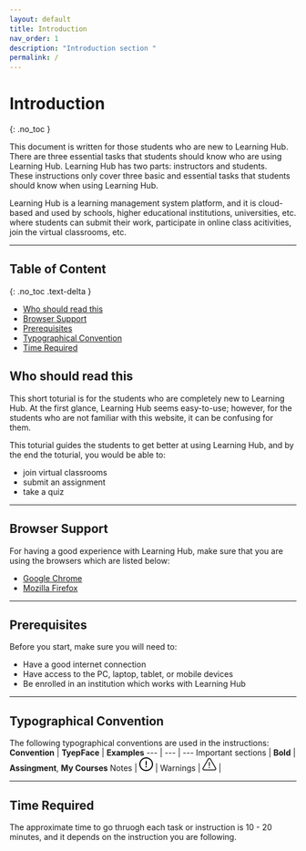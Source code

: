 ```yaml
---
layout: default
title: Introduction
nav_order: 1
description: "Introduction section "
permalink: /
---
```


# Introduction
{: .no_toc }

This document is written for those students who are new to Learning Hub. There are three essential tasks that students should know who are using Learning Hub. Learning Hub has two parts: instructors and students.  
These instructions only cover three basic and essential tasks that students should know when using Learning Hub.

Learning Hub is a learning management system platform, and it is cloud-based and used by schools, higher educational institutions, universities, etc. where students can submit their work, participate in online class acitivities, join the virtual classrooms, etc.

---

## Table of Content
{: .no_toc .text-delta }
* [Who should read this](#who-should-read-this)
* [Browser Support](#browser-support)
* [Prerequisites](#prerequisites)
* [Typographical Convention](#typographical-convention)
* [Time Required](#time-required)

## Who should read this
This short toturial is for the students who are completely new to Learning Hub. At the first glance, Learning Hub seems easy-to-use; however, for the students who are not familiar with this website, it can be confusing for them.

This toturial guides the students to get better at using Learning Hub, and by the end the toturial, you would be able to:
* join virtual classrooms
* submit an assignment
* take a quiz

---

## Browser Support
For having a good experience with Learning Hub, make sure that you are using the browsers which are listed below:
* [Google Chrome](https://www.google.ca/chrome/?brand=CHBD&gclid=CjwKCAjw95D0BRBFEiwAcO1KDPCGzhXgPWj_ONhNJSdhWJbn8BDllMXUqa16JhDzExi-wsm3OQo1DxoCqrsQAvD_BwE&gclsrc=aw.ds)
* [Mozilla Firefox](https://www.mozilla.org/en-CA/firefox/new/)

---

## Prerequisites
Before you start, make sure you will need to:
* Have a good internet connection
* Have access to the PC, laptop, tablet, or mobile devices
* Be enrolled in an institution which works with Learning Hub

---

## Typographical Convention
The following typographical conventions are used in the instructions:  
**Convention** | **TyepFace** | **Examples**
--- | --- | ---
Important sections | **Bold** | **Assingment**, **My Courses**
Notes | ![note][note] |
Warnings | ![alert][alert] |

[note]: https://github.com/AlirezaKakan/User-Documentation-Instructions/blob/gh-pages/assets/images/warning-24.png?raw=true

[alert]: https://github.com/AlirezaKakan/User-Documentation-Instructions/blob/gh-pages/assets/images/alert.png?raw=true  


---

## Time Required
The approximate time to go thruogh each task or instruction is 10 - 20 minutes, and it depends on the instruction you are following.
